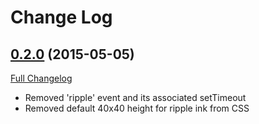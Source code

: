 # Change Log

## [0.2.0](https://github.com/adamsea/jquery-ripple/tree/0.2.0) (2015-05-05)

[Full Changelog](https://github.com/adamsea/jquery-ripple/compare/0.1.4...0.2.0)

- Removed 'ripple' event and its associated setTimeout
- Removed default 40x40 height for ripple ink from CSS
